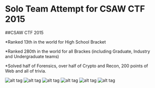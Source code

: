 # Solo Team Attempt for CSAW CTF 2015
##CSAW CTF 2015

*Ranked 13th in the world for High School Bracket

*Ranked 280th in the world for all Brackes (including Graduate, Industry and Undergraduate teams)

*Solved half of Forensics, over half of Crypto and Recon, 200 points of Web and all of trivia.

![alt tag](http://i.imgur.com/wS0U69j.png)
![alt tag](http://i.imgur.com/pqe4WVk.png)
![alt tag](http://i.imgur.com/M9YmPQ3.png)
![alt tag](http://i.imgur.com/csKOmmC.png)
![alt tag](http://i.imgur.com/COUlbuv.png)
![alt tag](http://i.imgur.com/PLGkaPj.png)

